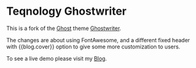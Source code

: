 # Teqnology Ghostwriter 

This is a fork of the [Ghost](http://github.com/tryghost/ghost/) theme [Ghostwriter](http://roryg.github.io/ghostwriter).

The changes are about using FontAwesome, and a different fixed header with {{blog.cover}} option to give some more customization to users.

To see a live demo please visit my [Blog](http://curiousnerd.me).
